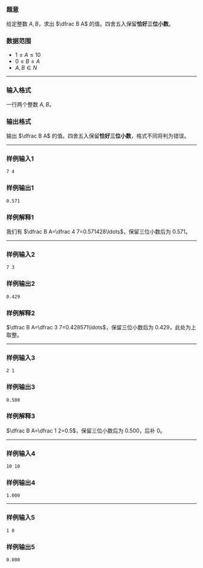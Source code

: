### 题意 

给定整数 $A,B$，求出 $\dfrac B A$ 的值。四舍五入保留**恰好三位小数**。

### 数据范围

- $1\le A\le 10$
- $0\le B\le A$
- $A,B\in N$

---

### 输入格式

一行两个整数 $A,B$。

### 输出格式

输出 $\dfrac B A$ 的值。四舍五入保留**恰好三位小数**，格式不同将判为错误。

---

### 样例输入1

```
7 4
```

### 样例输出1

```
0.571
```

### 样例解释1

我们有 $\dfrac B A=\dfrac 4 7=0.571428\ldots$，保留三位小数后为 $0.571$。

---

### 样例输入2

```
7 3
```

### 样例输出2

```
0.429

```

### 样例解释2

$\dfrac B A=\dfrac 3 7=0.428571\ldots$，保留三位小数后为 $0.429$，此处为上取整。

---

### 样例输入3

```
2 1
```

### 样例输出3

```
0.500

```

### 样例解释3

$\dfrac B A=\dfrac 1 2=0.5$，保留三位小数后为 $0.500$，后补 0。

---

### 样例输入4

```
10 10
```

### 样例输出4

```
1.000
```


---

### 样例输入5

```
1 0
```

### 样例输出5

```
0.000
```
